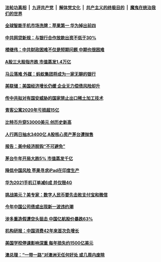 

####  [法轮功真相](../../../../basic/blob/master/README.md?t=02231901) &nbsp;|&nbsp; [九评共产党](../../../../9ping.md/blob/master/README.md?t=02231901) &nbsp;|&nbsp; [解体党文化](../../../../jtdwh.md/blob/master/README.md?t=02231901)  &nbsp;|&nbsp; [共产主义的终极目的](../../../../gczydzjmd.md/blob/master/README.md?t=02231901) &nbsp;|&nbsp; [魔鬼在统治我们的世界](../../../../mgztzwmdsj.md/blob/master/README.md?t=02231901) 

#### [全球智能手机市场洗牌：苹果第一 华为掉出前四](../pages/soh7/477242.md?t=02231901) 
#### [中共网贷新规：与银行合作放款出资不低于30%](../pages/soh7/477227.md?t=02231901) 
#### [楼继伟：中共财政困难不仅是短期问题 中期也很困难](../pages/soh7/477206.md?t=02231901) 
#### [A股三大股指齐跌 市值蒸发1.4万亿](../pages/soh7/477197.md?t=02231901) 
#### [马云落难 外媒：蚂蚁集团将成为一家无聊的银行](../pages/soh7/476678.md?t=02231901) 
#### [美联储：美国经济增长仍缓 企业无力偿债风险却升](../pages/soh7/476411.md?t=02231901) 
#### [传中共拟对有国安威胁的国家禁止出口稀土加工技术](../pages/soh7/476231.md?t=02231901) 
#### [青客公寓2020年亏损超15亿](../pages/soh7/476216.md?t=02231901) 
#### [比特币升穿53000美元 创历史新高](../pages/soh7/476204.md?t=02231901) 
#### [人行两日抽水3400亿  A股核心资产茅台遭抛售](../pages/soh7/476189.md?t=02231901) 
#### [报告：美中经济脱钩“不可避免”](../pages/soh7/475844.md?t=02231901) 
#### [茅台牛年开局大跌5% 市值蒸发千亿](../pages/soh7/475832.md?t=02231901) 
#### [降低中国风险  苹果寻求iPad在印度生产](../pages/soh7/475829.md?t=02231901) 
#### [华为2021手机订单减6成 并仅限4G](../pages/soh7/475826.md?t=02231901) 
#### [挑战美元？美专家：数字人民币要先击败支付宝和微信](../pages/soh7/475490.md?t=02231901) 
#### [今年中国公司债或出现新一波违约潮](../pages/soh7/475466.md?t=02231901) 
#### [涉多重造假遭空头狙击 中国亿航股价暴跌63%](../pages/soh7/475448.md?t=02231901) 
#### [机构研报：中国消费42年来首次负增长](../pages/soh7/475442.md?t=02231901) 
#### [美国学校停课影响深重 每年损失约1500亿美元](../pages/soh7/475274.md?t=02231901) 
#### [澳总理：“一带一路”对澳洲无任何好处 或几周内废除](../pages/soh7/475115.md?t=02231901) 
